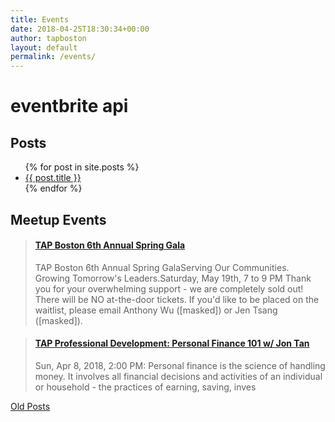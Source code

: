 ```yaml
---
title: Events
date: 2018-04-25T18:30:34+00:00
author: tapboston
layout: default
permalink: /events/
---
```


<h1>eventbrite api</h1>

<h2>Posts</h2>
<ul>
  {% for post in site.posts %}
  <li>
    <a href="{{ post.url }}">{{ post.title }}</a>
  </li>
  {% endfor %}
</ul>

<h2>Meetup Events</h2>
<blockquote class="embedly-card">
  <h4>
    <a href="https://www.meetup.com/Taiwanese-American-Professionals-Boston/events/249929016/">TAP Boston 6th Annual Spring Gala</a>
  </h4>
  <p>
    TAP Boston 6th Annual Spring GalaServing Our Communities. Growing Tomorrow's Leaders.Saturday, May 19th, 7 to 9 PM Thank you for your overwhelming support - we are completely sold out! There will be NO at-the-door tickets. If you'd like to be placed on the waitlist, please email Anthony Wu ([masked]) or Jen Tsang ([masked]).
  </p>
</blockquote>
<script async src="//cdn.embedly.com/widgets/platform.js" charset="UTF-8"></script>

<blockquote class="embedly-card">
  <h4>
    <a href="https://www.meetup.com/Taiwanese-American-Professionals-Boston/events/249328286/">TAP Professional Development: Personal Finance 101 w/ Jon Tan</a>
  </h4>
  <p>
    Sun, Apr 8, 2018, 2:00 PM: Personal finance is the science of handling money. It involves all financial decisions and activities of an individual or household - the practices of earning, saving, inves
  </p>
</blockquote>
<script async src="//cdn.embedly.com/widgets/platform.js" charset="UTF-8"></script>

<a href="/pages/old_posts">Old Posts</a>